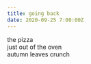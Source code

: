 ```yaml
---
title: going back
date: 2020-09-25 7:00:00Z
---
```


the pizza  
just out of the oven  
autumn leaves crunch  